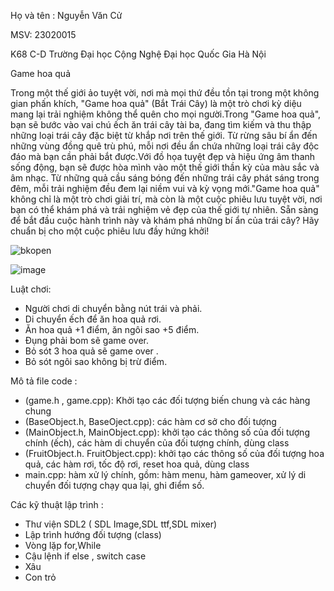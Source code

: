 Họ và tên : Nguyễn Văn Cử

MSV: 23020015

K68 C-D Trường Đại học Cộng Nghệ Đại học Quốc Gia Hà Nội

Game hoa quả

Trong một thế giới ảo tuyệt vời, nơi mà mọi thứ đều tồn tại trong một không gian phấn khích, "Game hoa quả" (Bắt Trái Cây) là một trò chơi kỳ diệu mang lại trải nghiệm
không thể quên cho mọi người.Trong "Game hoa quả", bạn sẽ bước vào vai chú ếch ăn trái cây tài ba, đang tìm kiếm và thu thập những loại trái cây đặc biệt từ khắp
nơi trên thế giới. Từ rừng sâu bí ẩn đến những vùng đồng quê trù phú, mỗi nơi đều ẩn chứa những loại trái cây độc đáo mà bạn cần phải bắt được.Với đồ họa tuyệt đẹp và hiệu
ứng âm thanh sống động, bạn sẽ được hòa mình vào một thế giới thần kỳ của màu sắc và âm nhạc. Từ những quả cầu sáng bóng đến những trái cây phát sáng trong đêm, mỗi trải 
nghiệm đều đem lại niềm vui và kỳ vọng mới."Game hoa quả" không chỉ là một trò chơi giải trí, mà còn là một cuộc phiêu lưu tuyệt vời, nơi bạn có thể khám phá và trải 
nghiệm vẻ đẹp của thế giới tự nhiên. Sẵn sàng để bắt đầu cuộc hành trình này và khám phá những bí ẩn của trái cây? Hãy chuẩn bị cho một cuộc phiêu lưu đầy hứng khởi!

![bkopen](https://github.com/NguyenVanCu23020015/gamehoaqua/assets/167514616/3844b522-b8fc-481c-b279-534eb7aa30d8)

![image](https://github.com/NguyenVanCu23020015/gamehoaqua/assets/167514616/ce8bb8d9-e275-497b-ab99-76b2317dd25e)

Luật chơi:
  - Người chơi di chuyển bằng nút trái và phải.
  - Di chuyển ếch để ăn hoa quả rơi.
  - Ăn hoa quả +1 điểm, ăn ngôi sao +5 điểm.
  - Đụng phải bom sẽ game over.
  - Bỏ sót 3 hoa quả  sẽ game over .
  - Bỏ sót ngôi sao không bị trừ điểm.

Mô tả file code :
   - (game.h , game.cpp): Khởi tạo các đối tượng biến chung và các hàng chung
   - (BaseObject.h, BaseOject.cpp): các hàm cơ sở cho đối tượng
   - (MainObject.h, MainObject.cpp): khởi tạo các thông số của đối tượng chính (ếch), các hàm di chuyển của đối tượng chính, dùng class
   - (FruitObject.h. FruitObject.cpp): khởi tạo các thông số của đối tượng hoa quả, các hàm rơi, tốc độ rơi, reset hoa quả, dùng class
   - main.cpp: hàm xử lý chính, gồm: hàm menu, hàm gameover, xử lý di chuyển đối tượng chạy qua lại, ghi điểm số.

Các kỹ thuật lập trình :
- Thư viện SDL2 ( SDL Image,SDL ttf,SDL mixer)
- Lập trình hướng đối tượng (class)
- Vòng lặp for,While
- Cậu lệnh if else , switch case
- Xâu
- Con trỏ

